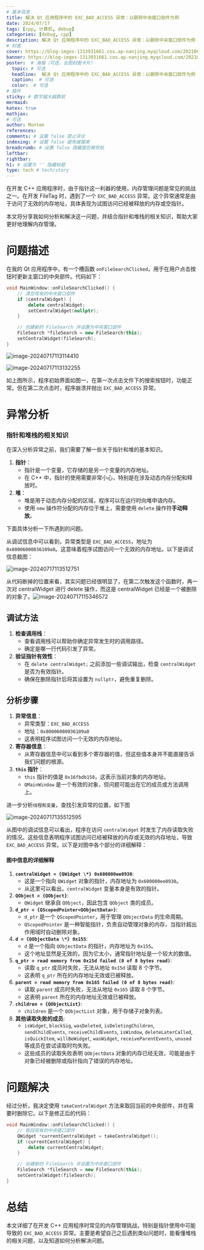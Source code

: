 ```yaml
---
# 基本信息
title: 解决 Qt 应用程序中的 EXC_BAD_ACCESS 异常：以删除中央窗口部件为例
date: 2024/07/17
tags: [cpp, 计算机, debug]
categories: [debug, cpp]
description: 解决 Qt 应用程序中的 EXC_BAD_ACCESS 异常：以删除中央窗口部件为例
# 封面
cover: https://blog-imges-1313931661.cos.ap-nanjing.myqcloud.com/202106111326352430.jpg
banner: https://blog-imges-1313931661.cos.ap-nanjing.myqcloud.com/202106111326352430.jpg
poster:  # 海报（可选，全图封面卡片）
  topic: # 可选
  headline:  解决 Qt 应用程序中的 EXC_BAD_ACCESS 异常：以删除中央窗口部件为例 # 必选
  caption:  # 可选
  color:  # 可选
# 插件
sticky: # 数字越大越靠前
mermaid:
katex: true
mathjax: 
# 可选
author: Montee
references:
comments: # 设置 false 禁止评论
indexing: # 设置 false 避免被搜索
breadcrumb: # 设置 false 隐藏面包屑导航
leftbar: 
rightbar:
h1: # 设置为 '' 隐藏标题
type: tech # tech/story
---
```


在开发 C++ 应用程序时，由于指针这一利器的使用，内存管理问题是常见的挑战之一。在开发  FileTag 时，遇到了一个 `EXC_BAD_ACCESS` 异常。这个异常通常是由于访问了无效的内存地址，具体表现为试图访问已经被释放的内存或空指针。

本文将分享我如何分析和解决这一问题，并结合指针和堆栈的相关知识，帮助大家更好地理解内存管理。

# 问题描述

在我的 Qt 应用程序中，有一个槽函数 `onFileSearchClicked`，用于在用户点击按钮时更新主窗口的中央部件。代码如下：

```c++
void MainWindow::onFileSearchClicked() {
    // 清空现有的中央窗口部件
    if (centralWidget) {
        delete centralWidget;
        setCentralWidget(nullptr);
    }

    // 创建新的 FileSearch 并设置为中央窗口部件
    FileSearch *fileSearch = new FileSearch(this);
    setCentralWidget(fileSearch);
}

```
![image-20240717113114410](https://blog-imges-1313931661.cos.ap-nanjing.myqcloud.com/image-20240717113114410.png)

![image-20240717113132255](https://blog-imges-1313931661.cos.ap-nanjing.myqcloud.com/image-20240717113132255.png)



如上图所示，程序初始界面如图一，在第一次点击文件下的搜索按钮时，功能正常。但在第二次点击时，程序崩溃并抛出 `EXC_BAD_ACCESS` 异常。

# 异常分析

### 指针和堆栈的相关知识

在深入分析异常之前，我们需要了解一些关于指针和堆的基本知识。

1. **指针**：
   - 指针是一个变量，它存储的是另一个变量的内存地址。
   - 在 C++ 中，指针的使用需要非常小心，特别是在涉及动态内存分配和释放时。
2. **堆**：
   - 堆是用于动态内存分配的区域，程序可以在运行时向堆申请内存。
   - 使用 `new` 操作符分配的内存位于堆上，需要使用 `delete` 操作符**手动释放**。



下面具体分析一下所遇到的问题。

从调试信息中可以看到，异常类型是 `EXC_BAD_ACCESS`，地址为 `0x80006000036109a0`。这意味着程序试图访问一个无效的内存地址。以下是调试信息截图：

![image-20240717113512751](https://blog-imges-1313931661.cos.ap-nanjing.myqcloud.com/image-20240717113512751.png)

从代码断掉的位置来看，其实问题已经很明显了，在第二次触发这个函数时，再一次对 centralWidget 进行 delete 操作，而这是 centralWidget 已经是一个被删除的对象了。![image-20240717115346572](https://blog-imges-1313931661.cos.ap-nanjing.myqcloud.com/image-20240717115346572.png)

## 调试方法

1. **检查调用栈**：
   - 查看调用栈可以帮助你确定异常发生时的调用路径。
   - 确定是哪一行代码引发了异常。
2. **验证指针有效性**：
   - 在 `delete centralWidget;` 之前添加一些调试输出，检查 `centralWidget` 是否为有效指针。
   - 确保在删除指针后将其设置为 `nullptr`，避免重复删除。

## 分析步骤

1. **异常信息**：
   - 异常类型：`EXC_BAD_ACCESS`
   - 地址：`0x80006000036109a0`
   - 这表明程序试图访问一个无效的内存地址。
2. **寄存器信息**：
   - 从寄存器信息中可以看到多个寄存器的值，但这些值本身并不能直接告诉我们问题的根源。
3. **`this` 指针**：
   - `this` 指针的值是 `0x16fbdb158`，这表示当前对象的内存地址。
   - `QMainWindow` 是一个有效的对象，但问题可能出在它的成员或方法调用上。

进一步分析`线程和变量`，查找引发异常的位置，如下图

![image-20240717135512595](https://blog-imges-1313931661.cos.ap-nanjing.myqcloud.com/image-20240717135512595.png)

从图中的调试信息可以看出，程序在访问 `centralWidget` 时发生了内存读取失败的情况。这些信息表明程序试图访问已经被释放的内存或无效的内存地址，导致 `EXC_BAD_ACCESS` 异常。以下是对图中各个部分的详细解释：

#### 图中信息的详细解释

1. **`centralWidget = {QWidget \*} 0x600000ee0930`**:
   - 这是一个指向 `QWidget` 对象的指针，内存地址为 `0x600000ee0930`。
   - 从这里可以看出，`centralWidget` 变量本身是有效的指针。
2. **`QObject = {QObject}`**:
   - `QWidget` 继承自 `QObject`，因此包含 `QObject` 类的成员。
3. **`d_ptr = {QScopedPointer<QObjectData>}`**:
   - `d_ptr` 是一个 `QScopedPointer`，用于管理 `QObjectData` 的生命周期。
   - `QScopedPointer` 是一种智能指针，负责自动管理对象的内存，当指针超出作用域时自动删除对象。
4. **`d = {QObjectData \*} 0x155`**:
   - `d` 是一个指向 `QObjectData` 的指针，内存地址为 `0x155`。
   - 这个地址显然是无效的，因为它太小，通常指针地址是一个较大的数值。
5. **`q_ptr = read memory from 0x15d failed (0 of 8 bytes read)`**:
   - 读取 `q_ptr` 成员时失败，无法从地址 `0x15d` 读取 8 个字节。
   - 这表明 `q_ptr` 所在的内存地址无效或已被释放。
6. **`parent = read memory from 0x165 failed (0 of 8 bytes read)`**:
   - 读取 `parent` 成员时失败，无法从地址 `0x165` 读取 8 个字节。
   - 这表明 `parent` 所在的内存地址无效或已被释放。
7. **`children = {QObjectList}`**:
   - `children` 是一个 `QObjectList` 对象，用于存储子对象列表。
8. **其他读取失败的成员**:
   - `isWidget`, `blockSig`, `wasDeleted`, `isDeletingChildren`, `sendChildEvents`, `receiveChildEvents`, `isWindow`, `deleteLaterCalled`, `isQuickItem`, `willBeWidget`, `wasWidget`, `receiveParentEvents`, `unused` 等成员在尝试读取时均失败。
   - 这些成员的读取失败表明 `QObjectData` 对象的内存已经无效，可能是由于对象已经被删除或指针指向了错误的内存地址。

# 问题解决

经过分析，我决定使用 `takeCentralWidget` 方法来取回当前的中央部件，并在需要时删除它。以下是修正后的代码：

```c++
void MainWindow::onFileSearchClicked() {
    // 取回现有的中央窗口部件
    QWidget *currentCentralWidget = takeCentralWidget();
    if (currentCentralWidget) {
        delete currentCentralWidget;
    }

    // 创建新的 FileSearch 并设置为中央窗口部件
    FileSearch *fileSearch = new FileSearch(this);
    setCentralWidget(fileSearch);
}

```

# 总结

本文详细了在开发 C++ 应用程序时常见的内存管理挑战，特别是指针使用中可能导致的 `EXC_BAD_ACCESS` 异常。主要是希望自己之后遇到类似问题时，能看懂堆栈的相关问题，以及知道如何分析解决问题。
